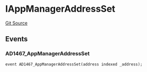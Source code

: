 # IAppManagerAddressSet
[Git Source](https://github.com/thrackle-io/tron/blob/8f8cd9f0e8cf797290e5a764c49efd646c572381/src/common/IEvents.sol)


## Events
### AD1467_AppManagerAddressSet

```solidity
event AD1467_AppManagerAddressSet(address indexed _address);
```

